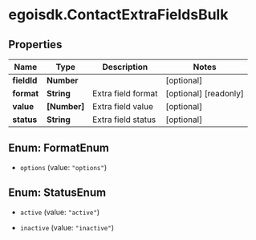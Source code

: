 # egoisdk.ContactExtraFieldsBulk

## Properties

Name | Type | Description | Notes
------------ | ------------- | ------------- | -------------
**fieldId** | **Number** |  | [optional] 
**format** | **String** | Extra field format | [optional] [readonly] 
**value** | **[Number]** | Extra field value | [optional] 
**status** | **String** | Extra field status | [optional] 



## Enum: FormatEnum


* `options` (value: `"options"`)





## Enum: StatusEnum


* `active` (value: `"active"`)

* `inactive` (value: `"inactive"`)




